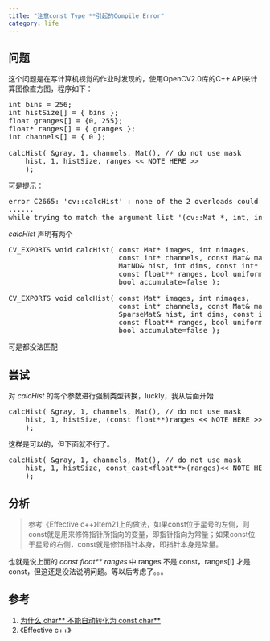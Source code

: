 ```yaml
---
title: "注意const Type **引起的Compile Error"
category: life
---
```


<h2>问题</h2>
<p>这个问题是在写计算机视觉的作业时发现的，使用OpenCV2.0库的C++ API来计算图像直方图，程序如下：</p>
<pre class="code">int bins = 256;<br>int histSize[] = { bins };<br>float granges[] = {0, 255};<br>float* ranges[] = { granges };<br>int channels[] = { 0 };<br><br>calcHist( &amp;gray, 1, channels, Mat(), // do not use mask<br>    hist, 1, histSize, ranges &lt;&lt; NOTE HERE &gt;&gt;<br>    );</pre>
<p>可是提示：</p>
<pre class="quote">error C2665: 'cv::calcHist' : none of the 2 overloads could convert all the argument types<br>......<br>while trying to match the argument list '(cv::Mat *, int, int [1], cv::Mat, cv::MatND, int, int [1], float *[1], bool, bool)'</pre>
<p><em>calcHist</em> 声明有两个</p>
<pre class="code">CV_EXPORTS void calcHist( const Mat* images, int nimages,<br>                          const int* channels, const Mat&amp; mask,<br>                          MatND&amp; hist, int dims, const int* histSize,<br>                          const float** ranges, bool uniform=true,<br>                          bool accumulate=false );<br><br>CV_EXPORTS void calcHist( const Mat* images, int nimages,<br>                          const int* channels, const Mat&amp; mask,<br>                          SparseMat&amp; hist, int dims, const int* histSize,<br>                          const float** ranges, bool uniform=true,<br>                          bool accumulate=false );</pre>
<p>可是都没法匹配</p>
<h2>尝试</h2>
<p>对 <em>calcHist</em> 的每个参数进行强制类型转换，luckly，我从后面开始</p>
<pre class="code">calcHist( &amp;gray, 1, channels, Mat(), // do not use mask<br>    hist, 1, histSize, (const float**)ranges &lt;&lt; NOTE HERE &gt;&gt;<br>    );</pre>
<p>这样是可以的，但下面就不行了。</p>
<pre class="code">calcHist( &amp;gray, 1, channels, Mat(), // do not use mask<br>    hist, 1, histSize, const_cast&lt;float**&gt;(ranges)&lt;&lt; NOTE HERE &gt;&gt;<br>    );</pre>
<h2>分析</h2>
<blockquote>参考《Effective c++》Item21上的做法，如果const位于星号的左侧，则const就是用来修饰指针所指向的变量，即指针指向为常量；如果const位于星号的右侧，const就是修饰指针本身，即指针本身是常量。</blockquote> 也就是说上面的 <em>const float** ranges</em> 中 ranges 不是 const，ranges[i] 才是const，但这还是没法说明问题。等以后考虑了。。。
<p> </p>
<h2>参考</h2>
<ol>
    <li><a href="http://blog.vckbase.com/bruceteen/archive/2005/12/07/15691.html">为什么 char** 不能自动转化为 const char**</a></li>
    <li>《Effective c++》</li>
</ol>